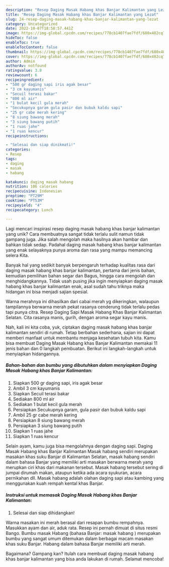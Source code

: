 ```yaml
---
description: "Resep Daging Masak Habang khas Banjar Kalimantan yang Lezat"
title: "Resep Daging Masak Habang khas Banjar Kalimantan yang Lezat"
slug: 24-resep-daging-masak-habang-khas-banjar-kalimantan-yang-lezat
category: Uncategorized
date: 2022-10-07T18:58:57.441Z
image: https://img-global.cpcdn.com/recipes/778cb1407fae7fdf/680x482cq70/daging-masak-habang-khas-banjar-kalimantan-foto-resep-utama.jpg
hideToc: false
enableToc: true
enableTocContent: false
thumbnail: https://img-global.cpcdn.com/recipes/778cb1407fae7fdf/680x482cq70/daging-masak-habang-khas-banjar-kalimantan-foto-resep-utama.jpg
cover: https://img-global.cpcdn.com/recipes/778cb1407fae7fdf/680x482cq70/daging-masak-habang-khas-banjar-kalimantan-foto-resep-utama.jpg
author: Admin
authorAv: notfound
ratingvalue: 3.8
reviewcount: 6
recipeingredient:
- "500 gr daging sapi iris agak besar"
- "3 cm kayumanis"
- "Secuil terasi bakar"
- "800 ml air"
- "1 bulat kecil gula merah"
- "Secukupnya garam gula pasir dan bubuk kaldu sapi"
- "25 gr cabe merah kering"
- "8 siung bawang merah"
- "3 siung bawang putih"
- "1 ruas jahe"
- "1 ruas kencur"
recipeinstructions:

- "Selesai dan siap dinikmati!"
categories:
- Resep
tags:
- daging
- masak
- habang

katakunci: daging masak habang 
nutrition: 106 calories
recipecuisine: Indonesian
preptime: "PT29M"
cooktime: "PT53M"
recipeyield: "4"
recipecategory: Lunch

---
```





Lagi mencari inspirasi resep daging masak habang khas banjar kalimantan yang unik? Cara membuatnya sangat tidak terlalu sulit namun tidak gampang juga. Jika salah mengolah maka hasilnya akan hambar dan bahkan tidak sedap. Padahal daging masak habang khas banjar kalimantan yang enak selayaknya punya aroma dan rasa yang mampu memancing selera Kita.





Banyak hal yang sedikit banyak berpengaruh terhadap kualitas rasa dari daging masak habang khas banjar kalimantan, pertama dari jenis bahan, kemudian pemilihan bahan segar dan Bagus, hingga cara mengolah dan menghidangkannya. Tidak usah pusing jika ingin menyiapkan daging masak habang khas banjar kalimantan enak,      asal sudah tahu triknya maka hidangan ini bisa menjadi sajian spesial.














Warna merahnya ini dihasilkan dari cabai merah yg dikeringkan, walaupun tampilannya berwarna merah pekat rasanya cenderung tidak terlalu pedas tapi punya citra. Resep Daging Sapi Masak Habang Khas Banjar Kalimantan Selatan. Cita rasanya manis, gurih, dengan aroma segar kayu manis.






Nah, kali ini kita coba, yuk, ciptakan daging masak habang khas banjar kalimantan sendiri di rumah. Tetap berbahan sederhana, sajian ini dapat memberi manfaat untuk membantu menjaga kesehatan tubuh kita. Kamu bisa membuat Daging Masak Habang khas Banjar Kalimantan memakai 11 jenis bahan dan 0 langkah pembuatan. Berikut ini langkah-langkah untuk menyiapkan hidangannya.

<!--inarticleads1-->

##### Bahan-bahan dan bumbu yang dibutuhkan dalam menyiapkan Daging Masak Habang khas Banjar Kalimantan:

1. Siapkan 500 gr daging sapi, iris agak besar
1. Ambil 3 cm kayumanis
1. Siapkan Secuil terasi bakar
1. Sediakan 800 ml air
1. Sediakan 1 bulat kecil gula merah
1. Persiapkan Secukupnya garam, gula pasir dan bubuk kaldu sapi
1. Ambil 25 gr cabe merah kering
1. Persiapkan 8 siung bawang merah
1. Persiapkan 3 siung bawang putih
1. Siapkan 1 ruas jahe
1. Siapkan 1 ruas kencur


Selain ayam, kamu juga bisa mengolahnya dengan daging sapi. Daging Masak Habang khas Banjar Kalimantan Masak habang sendiri merupakan masakan khas suku Banjar di Kalimantan Selatan, masak habang sendiri dalam bahasa Banjar yang memiliki arti masakan berwarna merah yang merupkan ciri khas dari makanan tersebut. Masak habang tersebut sering di jumpai dirumah makan, ataupun ketika ada acara syukuran, acara pernikahan dll. Masak habang adalah olahan daging sapi atau kambing yang menggunakan kuah rempah kental khas Banjar. 

<!--inarticleads2-->

##### Instruksi untuk memasak Daging Masak Habang khas Banjar Kalimantan:


1. Selesai dan siap dihidangkan!

Warna masakan ini merah berasal dari resapan bumbu rempahnya. Masukkan ayam dan air, aduk rata. Resep ini pernah dimuat di situs resmi Bango. Bumbu masak Habang (bahasa Banjar: masak habang ‎) merupakan bumbu yang sangat umum ditemukan dalam berbagai macam masakan khas suku Banjar. Habang dalam bahasa Banjar memiliki arti merah. 

Bagaimana? Gampang kan? Itulah cara membuat daging masak habang khas banjar kalimantan yang bisa anda lakukan di rumah. Selamat mencoba!
